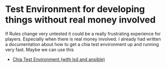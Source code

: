 # Test Environment for developing things without real money involved

If Rules change very untested it could be a really frustrating experience for players. Especially when there is real money involved.
I already had written a documentation about how to get a chia test environment up and running very fast. Maybe we can use this

- [Chia Test Environment (with lxd and ansible)](https://rudolfachter.github.io/blockchain-stuff/public/chia/development/chia_test_environment/)


